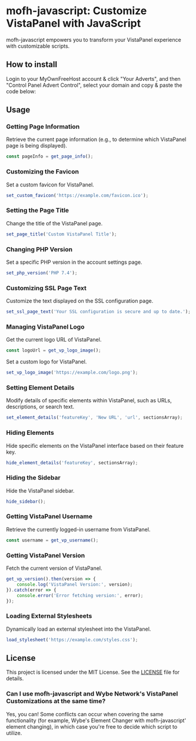 # mofh-javascript: Customize VistaPanel with JavaScript

mofh-javascript empowers you to transform your VistaPanel experience with customizable scripts. 

## How to install
Login to your MyOwnFreeHost account & click "Your Adverts", and then "Control Panel Advert Control", select your domain and copy & paste the code below: 


## Usage

### Getting Page Information

Retrieve the current page information (e.g., to determine which VistaPanel page is being displayed).

```javascript
const pageInfo = get_page_info();
```

### Customizing the Favicon

Set a custom favicon for VistaPanel.

```javascript
set_custom_favicon('https://example.com/favicon.ico');
```

### Setting the Page Title

Change the title of the VistaPanel page.

```javascript
set_page_title('Custom VistaPanel Title');
```

### Changing PHP Version

Set a specific PHP version in the account settings page.

```javascript
set_php_version('PHP 7.4');
```

### Customizing SSL Page Text

Customize the text displayed on the SSL configuration page.

```javascript
set_ssl_page_text('Your SSL configuration is secure and up to date.');
```

### Managing VistaPanel Logo

Get the current logo URL of VistaPanel.

```javascript
const logoUrl = get_vp_logo_image();
```

Set a custom logo for VistaPanel.

```javascript
set_vp_logo_image('https://example.com/logo.png');
```

### Setting Element Details

Modify details of specific elements within VistaPanel, such as URLs, descriptions, or search text.

```javascript
set_element_details('featureKey', 'New URL', 'url', sectionsArray);
```

### Hiding Elements

Hide specific elements on the VistaPanel interface based on their feature key.

```javascript
hide_element_details('featureKey', sectionsArray);
```

### Hiding the Sidebar

Hide the VistaPanel sidebar.

```javascript
hide_sidebar();
```

### Getting VistaPanel Username

Retrieve the currently logged-in username from VistaPanel.

```javascript
const username = get_vp_username();
```

### Getting VistaPanel Version

Fetch the current version of VistaPanel.

```javascript
get_vp_version().then(version => {
    console.log('VistaPanel Version:', version);
}).catch(error => {
    console.error('Error fetching version:', error);
});
```

### Loading External Stylesheets

Dynamically load an external stylesheet into the VistaPanel.

```javascript
load_stylesheet('https://example.com/styles.css');
```

## License

This project is licensed under the MIT License. See the [LICENSE](LICENSE) file for details.

### Can I use mofh-javascript and Wybe Network's VistaPanel Customizations at the same time?
Yes, you can! Some conflicts can occur when covering the same functionality (for example, Wybe's Element Changer with mofh-javascript' element changing), in which case you're free to decide which script to utilize.
